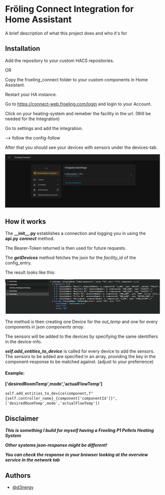 
# Fröling Connect Integration for Home Assistant

A brief description of what this project does and who it's for


## Installation

Add the repository to your custom HACS repositories. 

OR

Copy the froeling_connect folder to your custom components in Home Assistant.

Restart your HA instance.


Go to https://connect-web.froeling.com/login and login to your Account.

Click on your heating-system and remeber the facility in the url.
(Will be needed for the Integration)

Go to settings and add the integration.

--> follow the config-follow

After that you should see your devices with sensors under the devices-tab.

![image](documentation/images/Integration.png)



## How it works

The **\_\_init\_\_.py** establishes a connection and logging you in using the 
**api.py** ***connect*** method.

The Bearer-Token returned is then used for future requests.

The ***getDevices*** method fetches the json for the _facility_id_ of the config_entry.

The result looks like this:

![image](documentation/images/json-response.png)

The method is then creating one Device for the *out_temp* and one for every components in json *components array*.

The sensors will be added to the devices by specifying the same identifiers in the device-info.

***self.add_entities_to_device*** is called for every device to add the sensors.
The sensors to be added are specified in an array, providing the key in the component-response to be matched against. (adjust to your preferrence)

#### Example:

**['desiredRoomTemp',mode','actualFlowTemp']** 
```
self.add_entities_to_device(component,f"{self.controller_name}_{component['componentId']}",['desiredRoomTemp',mode','actualFlowTemp'])
```



## Disclaimer

***This is something I build for myself having a Froeling P1 Pellets Heating System***

***Other systems json-response might be different!***

***You can check the response in your browser looking at the overview service in the network tab***
## Authors

- [@d3nergy](https://www.github.com/d3nergy)

